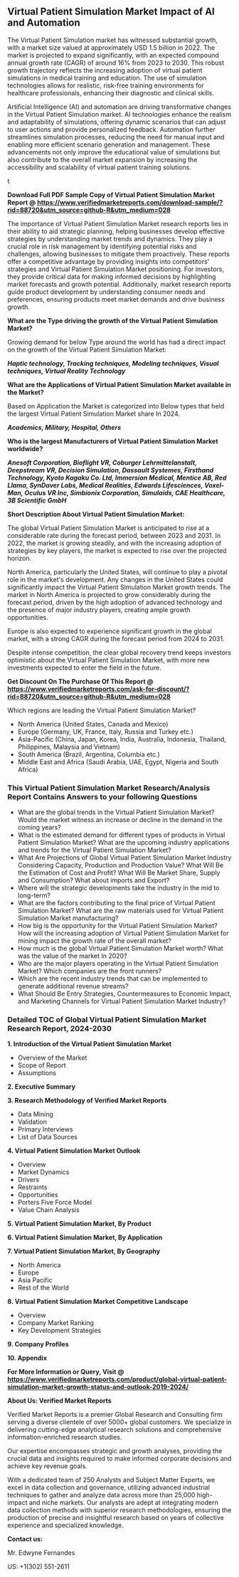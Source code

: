 <h2>Virtual Patient Simulation Market Impact of AI and Automation</h2><p>The Virtual Patient Simulation market has witnessed substantial growth, with a market size valued at approximately USD 1.5 billion in 2022. The market is projected to expand significantly, with an expected compound annual growth rate (CAGR) of around 16% from 2023 to 2030. This robust growth trajectory reflects the increasing adoption of virtual patient simulations in medical training and education. The use of simulation technologies allows for realistic, risk-free training environments for healthcare professionals, enhancing their diagnostic and clinical skills.</p><p>Artificial Intelligence (AI) and automation are driving transformative changes in the Virtual Patient Simulation market. AI technologies enhance the realism and adaptability of simulations, offering dynamic scenarios that can adjust to user actions and provide personalized feedback. Automation further streamlines simulation processes, reducing the need for manual input and enabling more efficient scenario generation and management. These advancements not only improve the educational value of simulations but also contribute to the overall market expansion by increasing the accessibility and scalability of virtual patient training solutions.</p>t</p><p id="" class=""><strong>Download Full PDF Sample Copy of Virtual Patient Simulation Market Report @ <a href="https://www.verifiedmarketreports.com/download-sample/?rid=88720&utm_source=github-R&utm_medium=028" target="_blank">https://www.verifiedmarketreports.com/download-sample/?rid=88720&utm_source=github-R&utm_medium=028</a></strong></p><p>The importance of&nbsp;Virtual Patient Simulation Market research reports lies in their ability to aid strategic planning, helping businesses develop effective strategies by understanding market trends and dynamics. They play a crucial role in risk management by identifying potential risks and challenges, allowing businesses to mitigate them proactively. These reports offer a competitive advantage by providing insights into competitors' strategies and Virtual Patient Simulation Market positioning. For investors, they provide critical data for making informed decisions by highlighting market forecasts and growth potential. Additionally, market research reports guide product development by understanding consumer needs and preferences, ensuring products meet market demands and drive business growth.</p><p><strong>What are the&nbsp;Type driving the growth of the Virtual Patient Simulation Market?</strong></p><p id="" class="">Growing demand for below Type around the world has had a direct impact on the growth of the Virtual Patient Simulation Market:</p><em><strong>Haptic technology, Tracking techniques, Modeling techniques, Visual techniques, Virtual Reality Technology</strong></em></p><strong>What are the&nbsp;Applications&nbsp;of Virtual Patient Simulation Market available in the Market?</strong></p><p id="" class="">Based on Application the Market is categorized into Below types that held the largest Virtual Patient Simulation Market share In 2024.</p><em><strong>Academics, Military, Hospital, Others</strong></em></p><strong>Who is the largest Manufacturers of Virtual Patient Simulation Market worldwide?</strong></p><p><em><strong>Anesoft Corporation, Bioflight VR, Coburger Lehrmittelanstalt, Deepstream VR, Decision Simulation, Dassault Systemes, Firsthand Technology, Kyoto Kagaku Co. Ltd, Immersion Medical, Mentice AB, Red Llama, SynDaver Labs, Medical Realities, Edwards Lifesciences, Voxel-Man, Oculus VR Inc, Simbionix Corporation, Simulaids, CAE Healthcare, 3B Scientific GmbH</strong></em></p><p id="" class=""><strong>Short Description About Virtual Patient Simulation Market:</strong></p><p>The global Virtual Patient Simulation Market is anticipated to rise at a considerable rate during the forecast period, between 2023 and 2031. In 2022, the market is growing steadily, and with the increasing adoption of strategies by key players, the market is expected to rise over the projected horizon.</p><p>North America, particularly the United States, will continue to play a pivotal role in the market's development. Any changes in the United States could significantly impact the Virtual Patient Simulation Market growth trends. The market in North America is projected to grow considerably during the forecast period, driven by the high adoption of advanced technology and the presence of major industry players, creating ample growth opportunities.</p><p>Europe is also expected to experience significant growth in the global market, with a strong CAGR during the forecast period from 2024 to 2031.</p><p>Despite intense competition, the clear global recovery trend keeps investors optimistic about the Virtual Patient Simulation Market, with more new investments expected to enter the field in the future.</p><p id="" class=""><strong>Get Discount On The Purchase Of This Report @ <a href="https://www.verifiedmarketreports.com/ask-for-discount/?rid=88720&utm_source=github-R&utm_medium=028" target="_blank">https://www.verifiedmarketreports.com/ask-for-discount/?rid=88720&utm_source=github-R&utm_medium=028</a></strong></p>Which regions are leading the Virtual Patient Simulation Market?</p><ul><li>North America (United States, Canada and Mexico)</li><li>Europe (Germany, UK, France, Italy, Russia and Turkey etc.)</li><li>Asia-Pacific (China, Japan, Korea, India, Australia, Indonesia, Thailand, Philippines, Malaysia and Vietnam)</li><li>South America (Brazil, Argentina, Columbia etc.)</li><li>Middle East and Africa (Saudi Arabia, UAE, Egypt, Nigeria and South Africa)</li></ul><h3 id="" class="">This Virtual Patient Simulation Market Research/Analysis Report Contains Answers to your following Questions</h3><ul><li>What are the global trends in the Virtual Patient Simulation Market? Would the market witness an increase or decline in the demand in the coming years?</li><li>What is the estimated demand for different types of products in Virtual Patient Simulation Market? What are the upcoming industry applications and trends for the Virtual Patient Simulation Market?</li><li>What Are Projections of Global Virtual Patient Simulation Market Industry Considering Capacity, Production and Production Value? What Will Be the Estimation of Cost and Profit? What Will Be Market Share, Supply and Consumption? What about imports and Export?</li><li>Where will the strategic developments take the industry in the mid to long-term?</li><li>What are the factors contributing to the final price of Virtual Patient Simulation Market? What are the raw materials used for Virtual Patient Simulation Market manufacturing?</li><li>How big is the opportunity for the Virtual Patient Simulation Market? How will the increasing adoption of Virtual Patient Simulation Market for mining impact the growth rate of the overall market?</li><li>How much is the global Virtual Patient Simulation Market worth? What was the value of the market In 2020?</li><li>Who are the major players operating in the Virtual Patient Simulation Market? Which companies are the front runners?</li><li>Which are the recent industry trends that can be implemented to generate additional revenue streams?</li><li>What Should Be Entry Strategies, Countermeasures to Economic Impact, and Marketing Channels for Virtual Patient Simulation Market Industry?</li></ul><h3 id="" class="">Detailed TOC of Global Virtual Patient Simulation Market Research Report, 2024-2030</h3><p id="" class=""><strong>1. Introduction of the Virtual Patient Simulation Market</strong></p><ul><li>Overview of the Market</li><li>Scope of Report</li><li>Assumptions</li></ul><p id="" class=""><strong>2. Executive Summary</strong></p><p id="" class=""><strong>3. Research Methodology of Verified Market Reports</strong></p><ul><li>Data Mining</li><li>Validation</li><li>Primary Interviews</li><li>List of Data Sources</li></ul><p id="" class=""><strong>4. Virtual Patient Simulation Market Outlook</strong></p><ul><li>Overview</li><li>Market Dynamics</li><li>Drivers</li><li>Restraints</li><li>Opportunities</li><li>Porters Five Force Model</li><li>Value Chain Analysis</li></ul><p id="" class=""><strong>5. Virtual Patient Simulation Market, By Product</strong></p><p id="" class=""><strong>6. Virtual Patient Simulation Market, By Application</strong></p><p id="" class=""><strong>7. Virtual Patient Simulation Market, By Geography</strong></p><ul><li>North America</li><li>Europe</li><li>Asia Pacific</li><li>Rest of the World</li></ul><p id="" class=""><strong>8. Virtual Patient Simulation Market Competitive Landscape</strong></p><ul><li>Overview</li><li>Company Market Ranking</li><li>Key Development Strategies</li></ul><p id="" class=""><strong>9. Company Profiles</strong></p><p id="" class=""><strong>10. Appendix</strong></p><p id="" class=""><strong>For More Information or Query, Visit @ <a href="https://www.verifiedmarketreports.com/product/global-virtual-patient-simulation-market-growth-status-and-outlook-2019-2024/" target="_blank">https://www.verifiedmarketreports.com/product/global-virtual-patient-simulation-market-growth-status-and-outlook-2019-2024/</a></strong></p><p id="" class=""><strong>About Us: Verified Market Reports</strong></p><p id="" class="">Verified Market Reports is a premier Global Research and Consulting firm serving a diverse clientele of over 5000+ global customers. We specialize in delivering cutting-edge analytical research solutions and comprehensive information-enriched research studies.</p><p id="" class="">Our expertise encompasses strategic and growth analyses, providing the crucial data and insights required to make informed corporate decisions and achieve key revenue goals.</p><p id="" class="">With a dedicated team of 250 Analysts and Subject Matter Experts, we excel in data collection and governance, utilizing advanced industrial techniques to gather and analyze data across more than 25,000 high-impact and niche markets. Our analysts are adept at integrating modern data collection methods with superior research methodologies, ensuring the production of precise and insightful research based on years of collective experience and specialized knowledge.</p><p id="" class=""><strong>Contact us:</strong></p><p id="" class="">Mr. Edwyne Fernandes</p><p id="" class="">US: +1(302) 551-2611</p>
